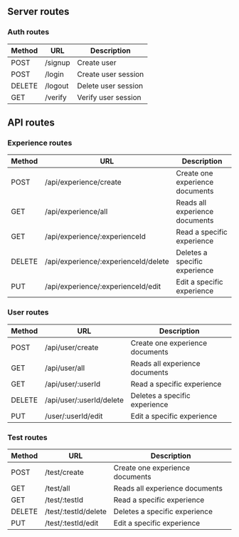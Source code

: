 ## Server routes


### Auth routes
| Method      | URL         | Description |
| ----------- | ----------- | ----------- |
| POST        | /signup     | Create user |
| POST        | /login     | Create user session|
| DELETE      | /logout    | Delete user session|
| GET         | /verify   | Verify user session|
		
## API routes


### Experience routes

| Method      | URL         | Description |
| ----------- | ----------- | ----------- |
| POST         | /api/experience/create | Create one experience documents |
| GET     | /api/experience/all | Reads all experience documents |
| GET | /api/experience/:experienceId | Read a specific experience |
| DELETE | /api/experience/:experienceId/delete | Deletes a specific experience |
| PUT  | /api/experience/:experienceId/edit | Edit a specific experience |

### User routes

| Method      | URL         | Description |
| ----------- | ----------- | ----------- |
| POST         | /api/user/create | Create one experience documents |
| GET     | /api/user/all | Reads all experience documents |
| GET | /api/user/:userId | Read a specific experience |
| DELETE | /api/user/:userId/delete | Deletes a specific experience |
| PUT  | /user/:userId/edit | Edit a specific experience |

### Test routes

| Method      | URL         | Description |
| ----------- | ----------- | ----------- |
| POST         | /test/create | Create one experience documents |
| GET     | /test/all | Reads all experience documents |
| GET | /test/:testId | Read a specific experience |
| DELETE | /test/:testId/delete | Deletes a specific experience |
| PUT  | /test/:testId/edit | Edit a specific experience |